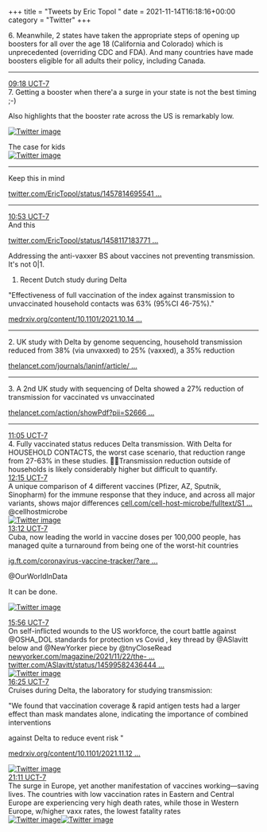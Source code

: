 +++
title = "Tweets by Eric Topol " 
date = 2021-11-14T16:18:16+00:00
category = "Twitter"
+++
<div class="thread"> 
<div class="thread-content"> 
6. Meanwhile, 2 states have taken the appropriate steps of opening up boosters for all over the age 18 (California and Colorado) which is unprecedented (overriding CDC and FDA).  And many countries have made boosters eligible for all adults their policy, including Canada.</div> 
<hr><div class="profile"> 
<a href="https://twitter.com/erictopol/status/1459918614266400775" target="_blank" rel="noreferer">09:18 UCT-7</a> 
</div> 
<div class="content"> 
7. Getting a booster when there'a a surge in your state is not the best timing ;-)

Also highlights that the booster rate across the US is remarkably low. </div> 
<a href="/twitter/erictopol/images/FEKrPM0UcAE5KHd.jpg"  ><img src="/twitter/erictopol/images/FEKrPM0UcAE5KHd.jpg" alt="Twitter image" ></img></a></div> 
<div class="thread"> 
<div class="thread-content"> 
The case for kids </div> 
<a href="/twitter/erictopol/images/FEK4KizVIAQHPKC.jpg"  ><img src="/twitter/erictopol/images/FEK4KizVIAQHPKC.jpg" alt="Twitter image" ></img></a><hr><div class="thread-content"> 
Keep this in mind

<a href="https://twitter.com/EricTopol/status/1457814695541284868" target="_blank" rel="noreferer">twitter.com/EricTopol/status/1457814695541 ...</a> 
</div> 
<hr><div class="profile"> 
<a href="https://twitter.com/erictopol/status/1459942671024152577" target="_blank" rel="noreferer">10:53 UCT-7</a> 
</div> 
<div class="content"> 
And this

<a href="https://twitter.com/EricTopol/status/1458117183771496455" target="_blank" rel="noreferer">twitter.com/EricTopol/status/1458117183771 ...</a> 
</div> 
</div> 
<div class="thread"> 
<div class="thread-content"> 
Addressing the anti-vaxxer BS about vaccines not preventing transmission. It's not 0|1.

1. Recent Dutch study during Delta

"Effectiveness of full vaccination of the index against transmission to unvaccinated household contacts was 63% (95%CI 46-75%)."

<a href="https://www.medrxiv.org/content/10.1101/2021.10.14.21264959v1" target="_blank" rel="noreferer">medrxiv.org/content/10.1101/2021.10.14 ...</a> 
</div> 
<hr><div class="thread-content"> 
2. UK study with Delta by genome sequencing, household transmission reduced from 38% (via unvaxxed) to 25% (vaxxed), a 35% reduction

<a href="https://www.thelancet.com/journals/laninf/article/PIIS1473-3099(21)00648-4/fulltext" target="_blank" rel="noreferer">thelancet.com/journals/laninf/article/ ...</a> 
</div> 
<hr><div class="thread-content"> 
3. A 2nd UK study with sequencing of Delta showed a 27% reduction of transmission for vaccinated vs unvaccinated 

<a href="https://www.thelancet.com/action/showPdf?pii=S2666-7762%2821%2900238-6" target="_blank" rel="noreferer">thelancet.com/action/showPdf?pii=S2666 ...</a> 
</div> 
<hr><div class="profile"> 
<a href="https://twitter.com/erictopol/status/1459945552771051522" target="_blank" rel="noreferer">11:05 UCT-7</a> 
</div> 
<div class="content"> 
4. Fully vaccinated status reduces Delta transmission. With Delta for HOUSEHOLD CONTACTS, the worst case scenario, that reduction range from 27-63% in these studies. 💉💉Transmission reduction outside of households is likely considerably higher but difficult to quantify.</div> 
</div> 
<div class="tweet"> 
<div class="profile"> 
<a href="https://twitter.com/erictopol/status/1459963090586398724" target="_blank" rel="noreferer">12:15 UCT-7</a> 
</div> 
<div class="content"> 
A unique comparison of 4 different vaccines (Pfizer, AZ, Sputnik, Sinopharm) for the immune response that they induce, and across all major variants,  shows major differences <a href="https://www.cell.com/cell-host-microbe/fulltext/S1931-3128(21)00510-2" target="_blank" rel="noreferer">cell.com/cell-host-microbe/fulltext/S1 ...</a> 
 @cellhostmicrobe </div> 
<a href="/twitter/erictopol/images/FELGDbyVkAIwqky.jpg"  ><img src="/twitter/erictopol/images/FELGDbyVkAIwqky.jpg" alt="Twitter image" ></img></a></div> 
<div class="tweet"> 
<div class="profile"> 
<a href="https://twitter.com/erictopol/status/1459977435160719361" target="_blank" rel="noreferer">13:12 UCT-7</a> 
</div> 
<div class="content"> 
Cuba, now leading the world in vaccine doses per 100,000 people, has managed quite a turnaround from being one of the worst-hit countries

<a href="https://ig.ft.com/coronavirus-vaccine-tracker/?areas=gbr&areas=isr&areas=usa&areas=eue&areas=can&areas=chn&areas=ind&cumulative=1&doses=total&populationAdjusted=1" target="_blank" rel="noreferer">ig.ft.com/coronavirus-vaccine-tracker/?are ...</a> 


@OurWorldInData 

It can be done. </div> 
<a href="/twitter/erictopol/images/FELT6YgVcAUXCgH.jpg"  ><img src="/twitter/erictopol/images/FELT6YgVcAUXCgH.jpg" alt="Twitter image" ></img></a></div> 
<div class="tweet"> 
<div class="profile"> 
<a href="https://twitter.com/erictopol/status/1460018905196285953" target="_blank" rel="noreferer">15:56 UCT-7</a> 
</div> 
<div class="content"> 
On self-inflicted wounds to the US workforce, the court battle against @OSHA_DOL standards for protection vs Covid , key thread by @ASlavitt below and @NewYorker piece by @tnyCloseRead <a href="https://www.newyorker.com/magazine/2021/11/22/the-vaccine-mandate-battle" target="_blank" rel="noreferer">newyorker.com/magazine/2021/11/22/the- ...</a> 
  <a href="https://twitter.com/ASlavitt/status/1459958243644477443" target="_blank" rel="noreferer">twitter.com/ASlavitt/status/14599582436444 ...</a> 
</div> 
<a href="/twitter/erictopol/images/FEMF5rXVkAYGYmr.jpg"  ><img src="/twitter/erictopol/images/FEMF5rXVkAYGYmr.jpg" alt="Twitter image" ></img></a></div> 
<div class="tweet"> 
<div class="profile"> 
<a href="https://twitter.com/erictopol/status/1460026181047128064" target="_blank" rel="noreferer">16:25 UCT-7</a> 
</div> 
<div class="content"> 
Cruises during Delta, the laboratory for studying transmission:

"We found that vaccination coverage &amp; rapid antigen tests had a larger effect than mask mandates alone, indicating the importance of combined interventions

against Delta to reduce event risk "

<a href="https://www.medrxiv.org/content/10.1101/2021.11.12.21266183v1" target="_blank" rel="noreferer">medrxiv.org/content/10.1101/2021.11.12 ...</a> 
 </div> 
<a href="/twitter/erictopol/images/FEMNYmaVkAIZoJG.jpg"  ><img src="/twitter/erictopol/images/FEMNYmaVkAIZoJG.jpg" alt="Twitter image" ></img></a></div> 
<div class="tweet"> 
<div class="profile"> 
<a href="https://twitter.com/erictopol/status/1460098163264524294" target="_blank" rel="noreferer">21:11 UCT-7</a> 
</div> 
<div class="content"> 
The surge in Europe, yet another manifestation of vaccines working—saving lives. The countries with low vaccination rates in Eastern and Central Europe are experiencing very high death rates, while those in Western Europe, w/higher vaxx rates, the lowest fatality rates </div> 
<a href="/twitter/erictopol/images/FENPYpQVQAYLcUn.jpg"  ><img src="/twitter/erictopol/images/FENPYpQVQAYLcUn.jpg" alt="Twitter image" ></img></a><a href="/twitter/erictopol/images/FENPdEDUcAISKpl.jpg"  ><img src="/twitter/erictopol/images/FENPdEDUcAISKpl.jpg" alt="Twitter image" ></img></a></div> 


